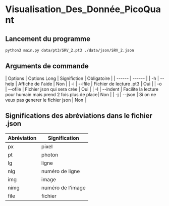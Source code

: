 # Visualisation_Des_Donnée_PicoQuant

## Lancement du programme

```sh
python3 main.py data/pt3/SRV_2.pt3 ./data/json/SRV_2.json
```

## Arguments de commande

| Options | Options Long | Significtion | Obligatoire |
| ------ | ------ |
| -h | --help | Affiche de l'aide | Non |
| -i | --ifile | Fichier de lecture .pt3 | Oui |
| -o | --ofile | Fichier json qui sera crée | Oui |
| -I | --indent | Facilite la lecture pour humain mais prend 2 fois plus de place| Non |
| -j | --json | Si on ne veux pas generer le fichier json | Non |

## Significations des abréviations dans le fichier .json

| Abréviation | Signification |
| ------ | ------ |
| px | pixel |
| pt | photon |
| lg | ligne |
| nlg | numéro de ligne |
| img | image |
| nimg | numéro de l'image |
| file | fichier |
